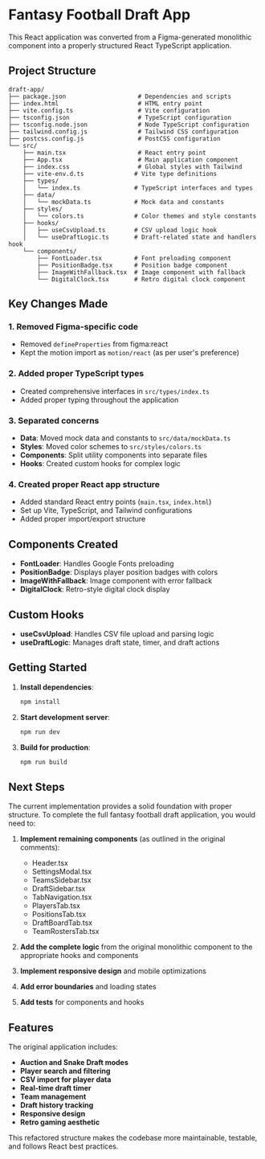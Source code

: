 # Fantasy Football Draft App

This React application was converted from a Figma-generated monolithic component into a properly structured React TypeScript application.

## Project Structure

```
draft-app/
├── package.json                    # Dependencies and scripts
├── index.html                      # HTML entry point
├── vite.config.ts                  # Vite configuration
├── tsconfig.json                   # TypeScript configuration
├── tsconfig.node.json              # Node TypeScript configuration
├── tailwind.config.js              # Tailwind CSS configuration
├── postcss.config.js               # PostCSS configuration
└── src/
    ├── main.tsx                    # React entry point
    ├── App.tsx                     # Main application component
    ├── index.css                   # Global styles with Tailwind
    ├── vite-env.d.ts              # Vite type definitions
    ├── types/
    │   └── index.ts               # TypeScript interfaces and types
    ├── data/
    │   └── mockData.ts            # Mock data and constants
    ├── styles/
    │   └── colors.ts              # Color themes and style constants
    ├── hooks/
    │   ├── useCsvUpload.ts        # CSV upload logic hook
    │   └── useDraftLogic.ts       # Draft-related state and handlers hook
    └── components/
        ├── FontLoader.tsx         # Font preloading component
        ├── PositionBadge.tsx      # Position badge component
        ├── ImageWithFallback.tsx  # Image component with fallback
        └── DigitalClock.tsx       # Retro digital clock component
```

## Key Changes Made

### 1. **Removed Figma-specific code**
- Removed `defineProperties` from figma:react
- Kept the motion import as `motion/react` (as per user's preference)

### 2. **Added proper TypeScript types**
- Created comprehensive interfaces in `src/types/index.ts`
- Added proper typing throughout the application

### 3. **Separated concerns**
- **Data**: Moved mock data and constants to `src/data/mockData.ts`
- **Styles**: Moved color schemes to `src/styles/colors.ts`
- **Components**: Split utility components into separate files
- **Hooks**: Created custom hooks for complex logic

### 4. **Created proper React app structure**
- Added standard React entry points (`main.tsx`, `index.html`)
- Set up Vite, TypeScript, and Tailwind configurations
- Added proper import/export structure

## Components Created

- **FontLoader**: Handles Google Fonts preloading
- **PositionBadge**: Displays player position badges with colors
- **ImageWithFallback**: Image component with error fallback
- **DigitalClock**: Retro-style digital clock display

## Custom Hooks

- **useCsvUpload**: Handles CSV file upload and parsing logic
- **useDraftLogic**: Manages draft state, timer, and draft actions

## Getting Started

1. **Install dependencies**:
   ```bash
   npm install
   ```

2. **Start development server**:
   ```bash
   npm run dev
   ```

3. **Build for production**:
   ```bash
   npm run build
   ```

## Next Steps

The current implementation provides a solid foundation with proper structure. To complete the full fantasy football draft application, you would need to:

1. **Implement remaining components** (as outlined in the original comments):
   - Header.tsx
   - SettingsModal.tsx
   - TeamsSidebar.tsx
   - DraftSidebar.tsx
   - TabNavigation.tsx
   - PlayersTab.tsx
   - PositionsTab.tsx
   - DraftBoardTab.tsx
   - TeamRostersTab.tsx

2. **Add the complete logic** from the original monolithic component to the appropriate hooks and components

3. **Implement responsive design** and mobile optimizations

4. **Add error boundaries** and loading states

5. **Add tests** for components and hooks

## Features

The original application includes:
- **Auction and Snake Draft modes**
- **Player search and filtering**
- **CSV import for player data**
- **Real-time draft timer**
- **Team management**
- **Draft history tracking**
- **Responsive design**
- **Retro gaming aesthetic**

This refactored structure makes the codebase more maintainable, testable, and follows React best practices.
